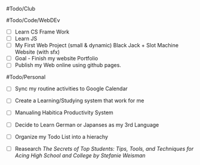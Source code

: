 #Todo/Club




#Todo/Code/WebDEv
- [ ] Learn CS Frame Work
- [ ] Learn JS
- [ ] My First Web Project (small & dynamic)
	Black Jack + Slot Machine Website (with sfx)
- [ ] Goal - Finish my website Portfolio
- [ ] Publish my Web online using github pages.

#Todo/Personal
- [ ] Sync my routine activities to Google Calendar
- [ ] Create a Learning/Studying system that work for me
- [ ] Manualing Habitica Productivity System
- [ ] Decide to Learn German or Japanses as my 3rd Language 
- [ ] Organize my Todo List into a hierachy
- [ ] Reasearch *The Secrets of Top Students: Tips, Tools, and Techniques for Acing High School and College by Stefanie Weisman* 

